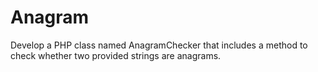 # Anagram
Develop a PHP class named AnagramChecker that includes a method to check whether two provided strings are anagrams.​
